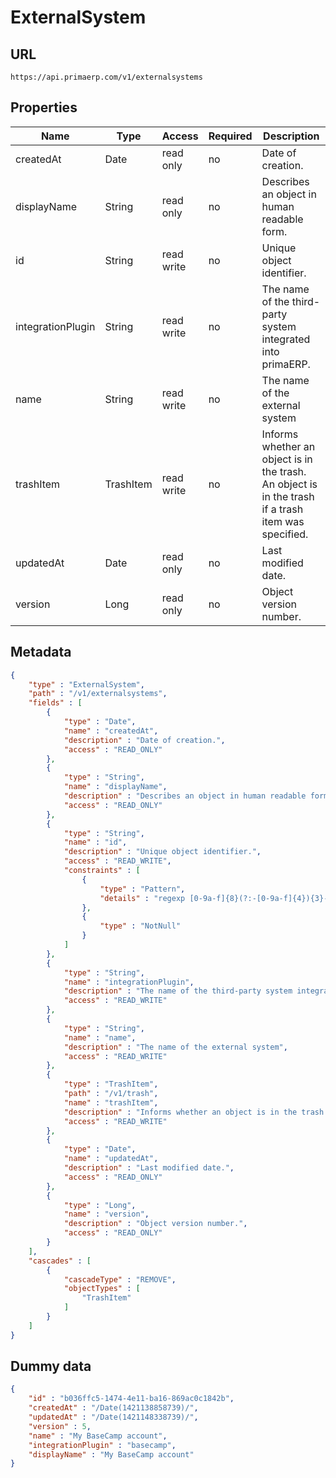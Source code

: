 ExternalSystem
==

## URL

	https://api.primaerp.com/v1/externalsystems

## Properties

| Name              | Type      | Access     | Required                                                               | Description                                                                                         |
|-------------------|-----------|------------|------------------------------------------------------------------------|-----------------------------------------------------------------------------------------------------|
| createdAt         | Date      | read only  | no                                                                     | Date of creation.                                                                                   |
| displayName       | String    | read only  | no                                                                     | Describes an object in human readable form.                                                         |
| id                | String    | read write | no                                                                     | Unique object identifier.                                                                           |
| integrationPlugin | String    | read write | no                                                                     | The name of the third-party system integrated into primaERP.                                        |
| name              | String    | read write | no                                                                     | The name of the external system                                                                     |
| trashItem         | TrashItem | read write | no                                                                     | Informs whether an object is in the trash. An object is in the trash if a trash item was specified. |
| updatedAt         | Date      | read only  | no                                                                     | Last modified date.                                                                                 |
| version           | Long      | read only  | no                                                                     | Object version number.                                                                              |

## Metadata

```JSON
{
	"type" : "ExternalSystem",
	"path" : "/v1/externalsystems",
	"fields" : [
		{
			"type" : "Date",
			"name" : "createdAt",
			"description" : "Date of creation.",
			"access" : "READ_ONLY"
		},
		{
			"type" : "String",
			"name" : "displayName",
			"description" : "Describes an object in human readable form.",
			"access" : "READ_ONLY"
		},
		{
			"type" : "String",
			"name" : "id",
			"description" : "Unique object identifier.",
			"access" : "READ_WRITE",
			"constraints" : [
				{
					"type" : "Pattern",
					"details" : "regexp [0-9a-f]{8}(?:-[0-9a-f]{4}){3}-[0-9a-f]{12}"
				},
				{
					"type" : "NotNull"
				}
			]
		},
		{
			"type" : "String",
			"name" : "integrationPlugin",
			"description" : "The name of the third-party system integrated into primaERP.",
			"access" : "READ_WRITE"
		},
		{
			"type" : "String",
			"name" : "name",
			"description" : "The name of the external system",
			"access" : "READ_WRITE"
		},
		{
			"type" : "TrashItem",
			"path" : "/v1/trash",
			"name" : "trashItem",
			"description" : "Informs whether an object is in the trash. An object is in the trash if a trash item was specified.",
			"access" : "READ_WRITE"
		},
		{
			"type" : "Date",
			"name" : "updatedAt",
			"description" : "Last modified date.",
			"access" : "READ_ONLY"
		},
		{
			"type" : "Long",
			"name" : "version",
			"description" : "Object version number.",
			"access" : "READ_ONLY"
		}
	],
	"cascades" : [
		{
			"cascadeType" : "REMOVE",
			"objectTypes" : [
				"TrashItem"
			]
		}
	]
}
```

## Dummy data

```JSON
{
	"id" : "b036ffc5-1474-4e11-ba16-869ac0c1842b",
	"createdAt" : "/Date(1421138858739)/",
	"updatedAt" : "/Date(1421148338739)/",
	"version" : 5,
	"name" : "My BaseCamp account",
	"integrationPlugin" : "basecamp",
	"displayName" : "My BaseCamp account"
}
```
